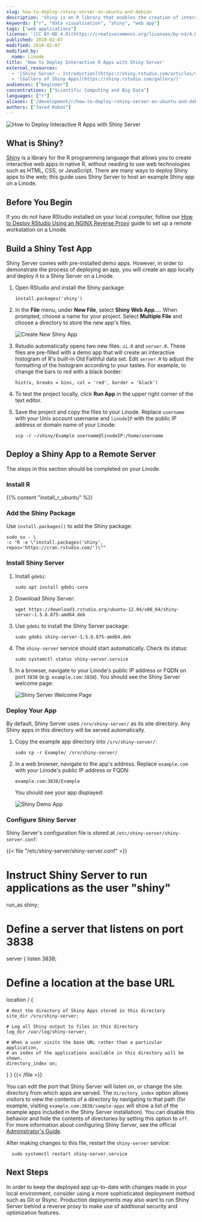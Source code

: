 ```yaml
---
slug: how-to-deploy-rshiny-server-on-ubuntu-and-debian
description: 'Shiny is an R library that enables the creation of interactive data visualizations. This guide will show how to deploy an R Shiny app using Shiny Server.'
keywords: ["r", "data visualization", "shiny", "web app"]
tags: ["web applications"]
license: '[CC BY-ND 4.0](https://creativecommons.org/licenses/by-nd/4.0)'
published: 2018-02-07
modified: 2018-02-07
modified_by:
  name: Linode
title: 'How to Deploy Interactive R Apps with Shiny Server'
external_resources:
  - '[Shiny Server – Introduction](https://shiny.rstudio.com/articles/shiny-server.html)'
  - '[Gallery of Shiny Apps](https://shiny.rstudio.com/gallery/)'
audiences: ["beginner"]
concentrations: ["Scientific Computing and Big Data"]
languages: ["r"]
aliases: ['/development/r/how-to-deploy-rshiny-server-on-ubuntu-and-debian/']
authors: ["Jared Kobos"]
---
```


![How to Deploy Interactive R Apps with Shiny Server](shiny-server.jpg)

## What is Shiny?

[Shiny](https://shiny.rstudio.com/) is a library for the R programming language that allows you to create interactive web apps in native R, without needing to use web technologies such as HTML, CSS, or JavaScript. There are many ways to deploy Shiny apps to the web; this guide uses Shiny Server to host an example Shiny app on a Linode.

## Before You Begin

If you do not have RStudio installed on your local computer, follow our [How to Deploy RStudio Using an NGINX Reverse Proxy](/docs/guides/how-to-deploy-rstudio-server-using-an-nginx-reverse-proxy/) guide to set up a remote workstation on a Linode.

## Build a Shiny Test App

Shiny Server comes with pre-installed demo apps. However, in order to demonstrate the process of deploying an app, you will create an app locally and deploy it to a Shiny Server on a Linode.

1.  Open RStudio and install the Shiny package:

        install.packages('shiny')

2.  In the **File** menu, under **New File**, select **Shiny Web App...**. When prompted, choose a name for your project. Select **Multiple File** and choose a directory to store the new app's files.

    ![Create New Shiny App](create-shiny-app.png "Create New Shiny App")

3.  Rstudio automatically opens two new files: `ui.R` and `server.R`. These files are pre-filled with a demo app that will create an interactive histogram of R's built-in Old Faithful data set. Edit `server.R` to adjust the formatting of the histogram according to your tastes. For example, to change the bars to red with a black border:

        hist(x, breaks = bins, col = 'red', border = 'black')

4.  To test the project locally, click **Run App** in the upper right corner of the text editor.

5.  Save the project and copy the files to your Linode. Replace `username` with your Unix account username and `linodeIP` with the public IP address or domain name of your Linode:

        scp -r ~/shiny/Example username@linodeIP:/home/username

## Deploy a Shiny App to a Remote Server

The steps in this section should be completed on your Linode.

### Install R

{{% content "install_r_ubuntu" %}}

### Add the Shiny Package

Use `install.packages()` to add the Shiny package:

    sudo su - \
    -c "R -e \"install.packages('shiny', repos='https://cran.rstudio.com/')\""

### Install Shiny Server

1.  Install `gdebi`:

        sudo apt install gdebi-core

2.  Download Shiny Server:

        wget https://download3.rstudio.org/ubuntu-12.04/x86_64/shiny-server-1.5.6.875-amd64.deb

3.  Use `gdebi` to install the Shiny Server package:

        sudo gdebi shiny-server-1.5.6.875-amd64.deb

4.  The `shiny-server` service should start automatically. Check its status:

        sudo systemctl status shiny-server.service

5.  In a browser, navigate to your Linode's public IP address or FQDN on port `3838` (e.g. `example.com:3838`). You should see the Shiny Server welcome page:

    ![Shiny Server Welcome Page](shiny-welcome.png "Shiny Server Welcome Page")

### Deploy Your App

By default, Shiny Server uses `/srv/shiny-server/` as its site directory. Any Shiny apps in this directory will be served automatically.

1.  Copy the example app directory into `/srv/shiny-server/`:

        sudo cp -r Example/ /srv/shiny-server/

2.  In a web browser, navigate to the app's address. Replace `example.com` with your Linode's public IP address or FQDN:

        example.com:3838/Example

    You should see your app displayed:

    ![Shiny Demo App](shiny3.png "Shiny Demo App")

### Configure Shiny Server

Shiny Server's configuration file is stored at `/etc/shiny-server/shiny-server.conf`:

{{< file "/etc/shiny-server/shiny-server.conf" >}}
# Instruct Shiny Server to run applications as the user "shiny"
run_as shiny;

# Define a server that listens on port 3838
server {
  listen 3838;

  # Define a location at the base URL
  location / {

    # Host the directory of Shiny Apps stored in this directory
    site_dir /srv/shiny-server;

    # Log all Shiny output to files in this directory
    log_dir /var/log/shiny-server;

    # When a user visits the base URL rather than a particular application,
    # an index of the applications available in this directory will be shown.
    directory_index on;
  }
}
{{< /file >}}

You can edit the port that Shiny Server will listen on, or change the site directory from which apps are served. The `directory_index` option allows visitors to view the contents of a directory by navigating to that path (for example, visiting `example.com:3838/sample-apps` will show a list of the example apps included in the Shiny Server installation). You can disable this behavior and hide the contents of directories by setting this option to `off`. For more information about configuring Shiny Server, see the official [Administrator's Guide](http://docs.rstudio.com/shiny-server/).

After making changes to this file, restart the `shiny-server` service:

      sudo systemctl restart shiny-server.service

## Next Steps

In order to keep the deployed app up-to-date with changes made in your local environment, consider using a more sophisticated deployment method such as Git or Rsync. Production deployments may also want to run Shiny Server behind a reverse proxy to make use of additional security and optimization features.
